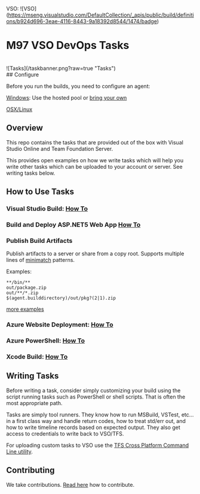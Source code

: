 VSO: ![VSO] (https://mseng.visualstudio.com/DefaultCollection/_apis/public/build/definitions/b924d696-3eae-4116-8443-9a18392d8544/1474/badge)

# M97 VSO DevOps Tasks
<br/>
![Tasks](/taskbanner.png?raw=true "Tasks")
<br/>
## Configure

Before you run the builds, you need to configure an agent:

[Windows](https://youtu.be/ZzrDPmTOEEk): Use the hosted pool or [bring your own](https://youtu.be/ZzrDPmTOEEk)

[OSX/Linux](https://github.com/Microsoft/vso-agent)

## Overview
This repo contains the tasks that are provided out of the box with Visual Studio Online and Team Foundation Server.

This provides open examples on how we write tasks which will help you write other tasks which can be uploaded to your account or server.  See writing tasks below.

## How to Use Tasks

### Visual Studio Build: [How To](https://msdn.microsoft.com/Library/vs/alm/Build/vs/define-build)

### Build and Deploy ASP.NET5 Web App [How To](https://msdn.microsoft.com/Library/vs/alm/Build/azure/deploy-aspnet5)

### Publish Build Artifacts

Publish artifacts to a server or share from a copy root.  Supports multiple lines of [minimatch](https://github.com/isaacs/minimatch) patterns.

Examples:
```
**/bin/**
out/package.zip
out/**/*.zip
$(agent.builddirectory)/out/pkg?(2|1).zip
```
[more examples](https://realguess.net/tags/minimatch/)

### Azure Website Deployment: [How To](https://msdn.microsoft.com/en-us/Library/vs/alm/Build/azure/index)

### Azure PowerShell: [How To](https://msdn.microsoft.com/en-us/Library/vs/alm/Build/azure/index)

### Xcode Build: [How To](http://youtu.be/OxmBuqtgHuM)

## Writing Tasks

Before writing a task, consider simply customizing your build using the script running tasks such as PowerShell or shell scripts.  That is often the most appropriate path.

Tasks are simply tool runners.  They know how to run MSBuild, VSTest, etc... in a first class way and handle return codes, how to treat std/err out, and how to write timeline records based on expected output.  They also get access to credentials to write back to VSO/TFS. 

For uploading custom tasks to VSO use the [TFS Cross Platform Command Line utility](https://github.com/Microsoft/tfs-cli).

## Contributing
We take contributions.  [Read here](docs/contribute.md) how to contribute.
